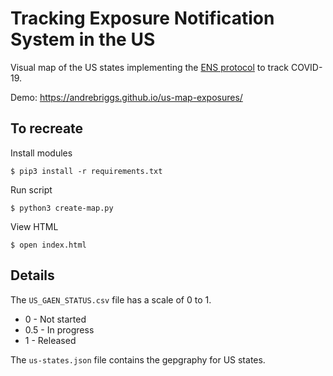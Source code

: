 # Tracking Exposure Notification System in the US

Visual map of the US states implementing the [ENS protocol](https://www.google.com/covid19/exposurenotifications/) to track COVID-19.

Demo: https://andrebriggs.github.io/us-map-exposures/

## To recreate
Install modules
```console
$ pip3 install -r requirements.txt
```

Run script
```console
$ python3 create-map.py
```

View HTML
```console
$ open index.html
```

## Details
The `US_GAEN_STATUS.csv` file has a scale of 0 to 1.
* 0 - Not started
* 0.5 - In progress
* 1 - Released

The `us-states.json` file contains the gepgraphy for US states.